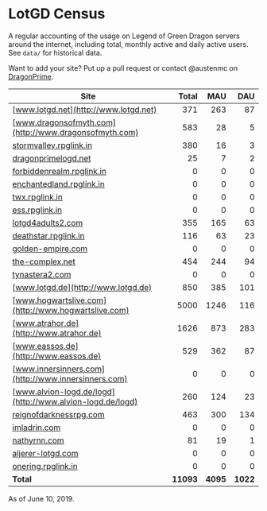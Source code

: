 # LotGD Census
A regular accounting of the usage on Legend of Green Dragon servers around the internet, including total, monthly active and daily active users. See `data/` for historical data.

Want to add your site? Put up a pull request or contact @austenmc on [DragonPrime](http://dragonprime.net).


Site | Total | MAU | DAU
--- | ---:| ---:| ---:
[www.lotgd.net](http://www.lotgd.net)|371|263|87
[www.dragonsofmyth.com](http://www.dragonsofmyth.com)|583|28|5
[stormvalley.rpglink.in](http://stormvalley.rpglink.in)|380|16|3
[dragonprimelogd.net](http://dragonprimelogd.net)|25|7|2
[forbiddenrealm.rpglink.in](http://forbiddenrealm.rpglink.in)|0|0|0
[enchantedland.rpglink.in](http://enchantedland.rpglink.in)|0|0|0
[twx.rpglink.in](http://twx.rpglink.in)|0|0|0
[ess.rpglink.in](http://ess.rpglink.in)|0|0|0
[lotgd4adults2.com](http://lotgd4adults2.com)|355|165|63
[deathstar.rpglink.in](http://deathstar.rpglink.in)|116|63|23
[golden-empire.com](http://golden-empire.com)|0|0|0
[the-complex.net](http://the-complex.net)|454|244|94
[tynastera2.com](http://tynastera2.com)|0|0|0
[www.lotgd.de](http://www.lotgd.de)|850|385|101
[www.hogwartslive.com](http://www.hogwartslive.com)|5000|1246|116
[www.atrahor.de](http://www.atrahor.de)|1626|873|283
[www.eassos.de](http://www.eassos.de)|529|362|87
[www.innersinners.com](http://www.innersinners.com)|0|0|0
[www.alvion-logd.de/logd](http://www.alvion-logd.de/logd)|260|124|23
[reignofdarknessrpg.com](http://reignofdarknessrpg.com)|463|300|134
[imladrin.com](http://imladrin.com)|0|0|0
[nathyrnn.com](http://nathyrnn.com)|81|19|1
[aljerer-lotgd.com](http://aljerer-lotgd.com)|0|0|0
[onering.rpglink.in](http://onering.rpglink.in)|0|0|0
**Total**|**11093**|**4095**|**1022**

As of June 10, 2019.

